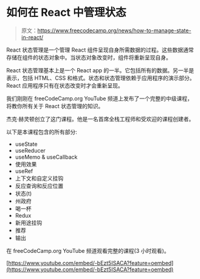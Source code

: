 # 如何在 React 中管理状态

> 原文：<https://www.freecodecamp.org/news/how-to-manage-state-in-react/>

React 状态管理是一个管理 React 组件呈现自身所需数据的过程。这些数据通常存储在组件的状态对象中。当状态对象改变时，组件将重新呈现自身。

React 状态管理基本上是一个 React app 的一半。它包括所有的数据。另一半是表示，包括 HTML、CSS 和格式。状态和状态管理依赖于应用程序的演示部分。React 应用程序只有在状态改变时才会重新呈现。

我们刚刚在 freeCodeCamp.org YouTube 频道上发布了一个完整的中级课程，将教你所有关于 React 状态管理的知识。

杰克·赫灵顿创立了这门课程。他是一名首席全栈工程师和受欢迎的课程创建者。

以下是本课程包含的所有部分:

*   useState
*   useReducer
*   useMemo & useCallback
*   使用效果
*   useRef
*   上下文和自定义挂钩
*   反应查询和反应位置
*   状态(t)
*   州政府
*   喝一杯
*   Redux
*   新用途挂钩
*   推荐
*   输出

在 freeCodeCamp.org YouTube 频道观看完整的课程(3 小时观看)。

[https://www.youtube.com/embed/-bEzt5ISACA?feature=oembed](https://www.youtube.com/embed/-bEzt5ISACA?feature=oembed)
